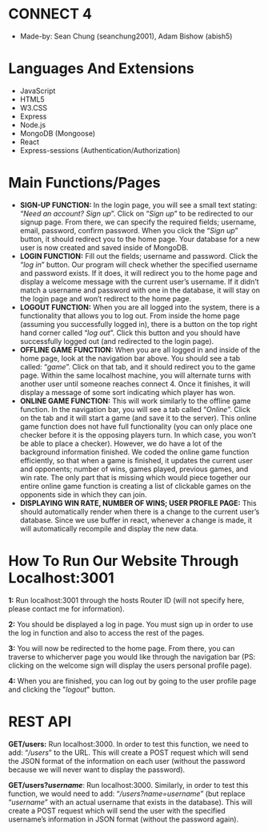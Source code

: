 # **CONNECT 4**

- Made-by: Sean Chung (seanchung2001), Adam Bishow (abish5)

# Languages And Extensions
- JavaScript
- HTML5
- W3.CSS
- Express
- Node.js
- MongoDB (Mongoose)
- React
- Express-sessions (Authentication/Authorization)

# Main Functions/Pages
- **SIGN-UP FUNCTION:** In the login page, you will see a small text stating: “_Need an account? Sign up_”. Click on “_Sign up_” to be redirected to our signup page. From there, we can specify the required fields; username, email, password, confirm password. When you click the “_Sign up_” button, it should redirect you to the home page. Your database for a new user is now created and saved inside of MongoDB.
- **LOGIN FUNCTION:** Fill out the fields; username and password. Click the “_log in_” button. Our program will check whether the specified username and password exists. If it does, it will redirect you to the home page and display a welcome message with the current user’s username. If it didn’t match a username and password with one in the database, it will stay on the login page and won’t redirect to the home page.
- **LOGOUT FUNCTION:** When you are all logged into the system, there is a functionality that allows you to log out. From inside the home page (assuming you successfully logged in), there is a button on the top right hand corner called “_log out_”. Click this button and you should have successfully logged out (and redirected to the login page).
- **OFFLINE GAME FUNCTION:** When you are all logged in and inside of the home page, look at the navigation bar above. You should see a tab called: “_game_”. Click on that tab, and it should redirect you to the game page. Within the same localhost machine, you will alternate turns with another user until someone reaches connect 4. Once it finishes, it will display a message of some sort indicating which player has won.
- **ONLINE GAME FUNCTION:** This will work similarly to the offline game function. In the navigation bar, you will see a tab called “_Online_”. Click on the tab and it will start a game (and save it to the server). This online game function does not have full functionality (you can only place one checker before it is the opposing players turn. In which case, you won’t be able to place a checker). However, we do have a lot of the background information finished. We coded the online game function efficiently, so that when a game is finished, it updates the current user and opponents; number of wins, games played, previous games, and win rate. The only part that is missing which would piece together our entire online game function is creating a list of clickable games on the opponents side in which they can join.
- **DISPLAYING WIN RATE, NUMBER OF WINS; USER PROFILE PAGE:** This should automatically render when there is a change to the current user’s database. Since we use buffer in react, whenever a change is made, it will automatically recompile and display the new data.

# How To Run Our Website Through Localhost:3001
**1:** Run localhost:3001 through the hosts Router ID (will not specify here, please contact me for information).

**2:** You should be displayed a log in page. You must sign up in order to use the log in function and also to access the rest of the pages.

**3:** You will now be redirected to the home page. From there, you can traverse to whicherver page you would like through the navigation bar (PS: clicking on the welcome sign will display the users personal profile page).

**4:** When you are finished, you can log out by going to the user profile page and clicking the "_logout_" button.

# REST API
**GET/users:** Run localhost:3000. In order to test this function, we need to add: “_/users_” to the URL. This will create a POST request which will send the JSON format of the information on each user (without the password because we will never want to display the password).

**GET/users?_username_**: Run localhost:3000. Similarly, in order to test this function, we would need to add: “_/users?name=username_” (but replace “_username_” with an actual username that exists in the database). This will create a POST request which will send the user with the specified username’s information in JSON format (without the password again).
